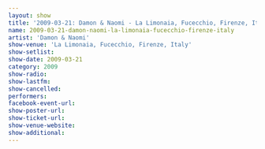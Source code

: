 ```yaml
---
layout: show
title: '2009-03-21: Damon & Naomi - La Limonaia, Fucecchio, Firenze, Italy'
name: 2009-03-21-damon-naomi-la-limonaia-fucecchio-firenze-italy
artist: 'Damon & Naomi'
show-venue: 'La Limonaia, Fucecchio, Firenze, Italy'
show-setlist: 
show-date: 2009-03-21
category: 2009
show-radio: 
show-lastfm: 
show-cancelled: 
performers: 
facebook-event-url: 
show-poster-url: 
show-ticket-url: 
show-venue-website: 
show-additional: 
---
```



